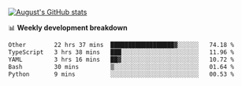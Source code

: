 
[![August's GitHub stats](https://github-readme-stats.vercel.app/api?username=zou-weidong&show_icons=true&theme=radical)](https://github.com/zou-weidong)


📊 **Weekly development breakdown**
<!--START_SECTION:waka-->

```txt
Other        22 hrs 37 mins  ██████████████████▓░░░░░░   74.18 %
TypeScript   3 hrs 38 mins   ███░░░░░░░░░░░░░░░░░░░░░░   11.96 %
YAML         3 hrs 16 mins   ██▓░░░░░░░░░░░░░░░░░░░░░░   10.72 %
Bash         30 mins         ▒░░░░░░░░░░░░░░░░░░░░░░░░   01.64 %
Python       9 mins          ░░░░░░░░░░░░░░░░░░░░░░░░░   00.53 %
```

<!--END_SECTION:waka-->
